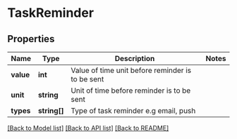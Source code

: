 # TaskReminder

## Properties
Name | Type | Description | Notes
------------ | ------------- | ------------- | -------------
**value** | **int** | Value of time unit before reminder is to be sent | 
**unit** | **string** | Unit of time before reminder is to be sent | 
**types** | **string[]** | Type of task reminder e.g email, push | 

[[Back to Model list]](../../README.md#documentation-for-models) [[Back to API list]](../../README.md#documentation-for-api-endpoints) [[Back to README]](../../README.md)


